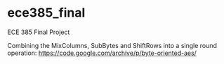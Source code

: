 # ece385_final
ECE 385 Final Project

Combining the MixColumns, SubBytes and ShiftRows into a single round operation: https://code.google.com/archive/p/byte-oriented-aes/

